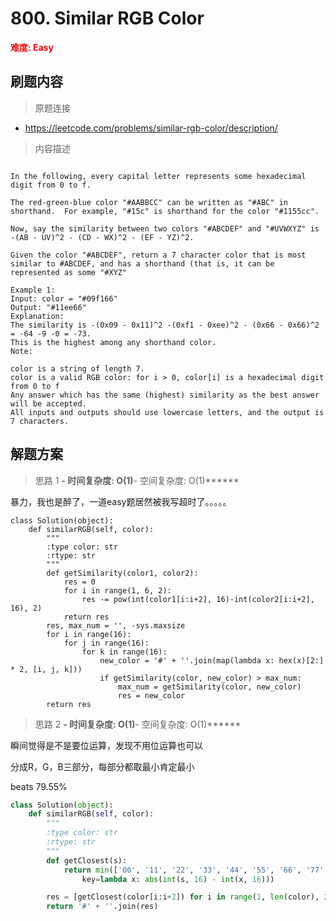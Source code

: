 # 800. Similar RGB Color

**<font color=red>难度: Easy</font>**

## 刷题内容

> 原题连接

* https://leetcode.com/problems/similar-rgb-color/description/

> 内容描述

```

In the following, every capital letter represents some hexadecimal digit from 0 to f.

The red-green-blue color "#AABBCC" can be written as "#ABC" in shorthand.  For example, "#15c" is shorthand for the color "#1155cc".

Now, say the similarity between two colors "#ABCDEF" and "#UVWXYZ" is -(AB - UV)^2 - (CD - WX)^2 - (EF - YZ)^2.

Given the color "#ABCDEF", return a 7 character color that is most similar to #ABCDEF, and has a shorthand (that is, it can be represented as some "#XYZ"

Example 1:
Input: color = "#09f166"
Output: "#11ee66"
Explanation:  
The similarity is -(0x09 - 0x11)^2 -(0xf1 - 0xee)^2 - (0x66 - 0x66)^2 = -64 -9 -0 = -73.
This is the highest among any shorthand color.
Note:

color is a string of length 7.
color is a valid RGB color: for i > 0, color[i] is a hexadecimal digit from 0 to f
Any answer which has the same (highest) similarity as the best answer will be accepted.
All inputs and outputs should use lowercase letters, and the output is 7 characters.
```

## 解题方案

> 思路 1
******- 时间复杂度: O(1)******- 空间复杂度: O(1)******


暴力，我也是醉了，一道easy题居然被我写超时了。。。。。



```
class Solution(object):
    def similarRGB(self, color):
        """
        :type color: str
        :rtype: str
        """
        def getSimilarity(color1, color2):
            res = 0
            for i in range(1, 6, 2):
                res -= pow(int(color1[i:i+2], 16)-int(color2[i:i+2], 16), 2)
            return res
        res, max_num = '', -sys.maxsize
        for i in range(16):
            for j in range(16):
                for k in range(16):
                    new_color = '#' + ''.join(map(lambda x: hex(x)[2:] * 2, [i, j, k]))
                    if getSimilarity(color, new_color) > max_num:
                        max_num = getSimilarity(color, new_color)
                        res = new_color
        return res
```


> 思路 2
******- 时间复杂度: O(1)******- 空间复杂度: O(1)******

瞬间觉得是不是要位运算，发现不用位运算也可以

分成R，G，B三部分，每部分都取最小肯定最小

beats 79.55%

```python
class Solution(object):
    def similarRGB(self, color):
        """
        :type color: str
        :rtype: str
        """   
        def getClosest(s):
            return min(['00', '11', '22', '33', '44', '55', '66', '77', '88', '99', 'aa', 'bb', 'cc', 'dd', 'ee', 'ff'],
                key=lambda x: abs(int(s, 16) - int(x, 16)))

        res = [getClosest(color[i:i+2]) for i in range(1, len(color), 2)]
        return '#' + ''.join(res)
```
















